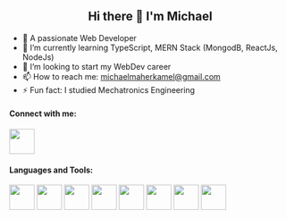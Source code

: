 <h2 align="center"> Hi there 👋 I'm Michael </h2>


- 🔭 A passionate Web Developer
- 🌱 I’m currently learning TypeScript, MERN Stack (MongodB, ReactJs, NodeJs)
- 👯 I’m looking to start my WebDev career
- 📫 How to reach me: michaelmaherkamel@gmail.com
- ⚡ Fun fact: I studied Mechatronics Engineering


<h4> Connect with me: </h4>
<a href="https://www.linkedin.com/in/michael-maher-216b13108" _target="blank">
  <img src="https://cdn.jsdelivr.net/gh/devicons/devicon/icons/linkedin/linkedin-original.svg" hight="45" width="45"/>
</a>
          
<h4> Languages and Tools: </h4>
<p>
  <img src="https://cdn.jsdelivr.net/gh/devicons/devicon/icons/vscode/vscode-original.svg" hight="45" width="45"/>
  <img src="https://cdn.jsdelivr.net/gh/devicons/devicon/icons/bash/bash-plain.svg" hight="45" width="45"/>
  <img src="https://cdn.jsdelivr.net/gh/devicons/devicon/icons/linux/linux-original.svg" hight="45" width="45"/>
  <img src="https://cdn.jsdelivr.net/gh/devicons/devicon/icons/git/git-original-wordmark.svg" hight="45" width="45"/>
  <img src="https://cdn.jsdelivr.net/gh/devicons/devicon/icons/typescript/typescript-original.svg" hight="45" width="45"/>
  <img src="https://cdn.jsdelivr.net/gh/devicons/devicon/icons/mongodb/mongodb-original-wordmark.svg" hight="45" width="45"/>
  <img src="https://cdn.jsdelivr.net/gh/devicons/devicon/icons/react/react-original-wordmark.svg" hight="45" width="45"/>
  <img src="https://cdn.jsdelivr.net/gh/devicons/devicon/icons/nodejs/nodejs-original-wordmark.svg" hight="45" width="45"/>   
<p>
          
